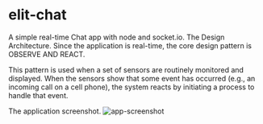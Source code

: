 # elit-chat
A simple real-time Chat app with node and socket.io.
The Design Architecture.
Since the application is real-time, the core design pattern is OBSERVE AND REACT.

 This pattern is used when a set of sensors are routinely monitored and displayed. When the sensors show that some event has occurred (e.g., an incoming call on a cell phone), the system reacts by initiating a process to handle that event. 

The application screenshot.
![app-screenshot](chat-ui/elite.JPG)

